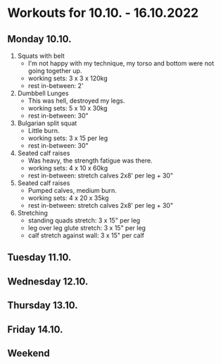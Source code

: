 # Workouts for 10.10. - 16.10.2022

## Monday 10.10.

1. Squats with belt
   - I'm not happy with my technique, my torso and bottom were not going together up.
   - working sets: 3 x 3 x 120kg
   - rest in-between: 2'
2. Dumbbell Lunges
   - This was hell, destroyed my legs.
   - working sets: 5 x 10 x 30kg
   - rest in-between: 30"
3. Bulgarian split squat
   - Little burn.
   - working sets: 3 x 15 per leg
   - rest in-between: 30"
4. Seated calf raises
   - Was heavy, the strength fatigue was there.
   - working sets: 4 x 10 x 60kg
   - rest in-between: stretch calves 2x8' per leg + 30"
5. Seated calf raises
   - Pumped calves, medium burn.
   - working sets: 4 x 20 x 35kg
   - rest in-between: stretch calves 2x8' per leg + 30"
6. Stretching
   - standing quads stretch: 3 x 15" per leg
   - leg over leg glute stretch: 3 x 15" per leg
   - calf stretch against wall: 3 x 15" per calf

## Tuesday 11.10.

## Wednesday 12.10.

## Thursday 13.10.

## Friday 14.10.

## Weekend
